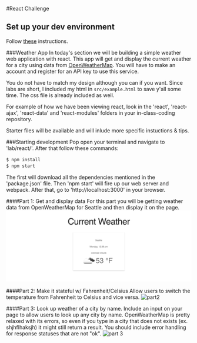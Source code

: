 #React Challenge

## Set up your dev environment
Follow [these](https://github.com/info343-a16/info343-in-class) instructions.

###Weather App
In today's section we will be building a simple weather web application with react. This app will get and display the current weather for a city using data from [OpenWeatherMap](http://openweathermap.org/). You will have to make an account and register for an API key to use this service.

You do not have to match my design although you can if you want. Since labs are short, I included my html in `src/example.html` to save y'all some time. The css file is already included as well.

For example of how we have been viewing react, look in the 'react', 'react-ajax', 'react-data' and 'react-modules' folders in your in-class-coding repository.

Starter files will be available and will inlude more specific instuctions & tips.

###Starting development
Pop open your terminal and navigate to 'lab/react/'. After that follow these commands:

```bash
$ npm install
$ npm start
```

The first will download all the dependencies mentioned in the 'package.json' file. Then 'npm start' will fire up our web server and webpack. 
After that, go to 'http://localhost:3000' in your browser.

####Part 1: Get and display data
For this part you will be getting weather data from OpenWeatherMap for Seattle and then display it on the page.
![part 1](img/part1.png)

####Part 2: Make it stateful w/ Fahrenheit/Celsius
Allow users to switch the temperature from Fahrenheit to Celsius and vice versa.
![part2](https://media.giphy.com/media/zOj0NXE3vceti/giphy.gif)

####Part 3: Look up weather of a city by name.
Include an input on your page to allow users to look up any city by name. OpenWeatherMap is pretty relaxed with its errors, so even if you type in a city that does not exists (ex. shjhflhaksjh) it might still return a result. You should include error handling for response statuses that are not "ok".
![part 3](https://media.giphy.com/media/9EIxU0ObKq6A0/giphy.gif)


